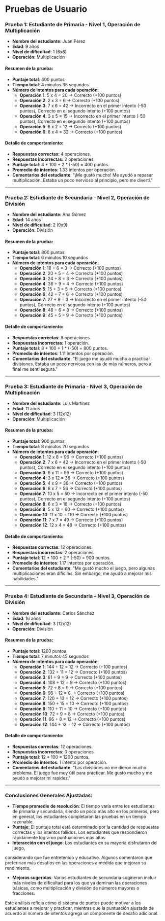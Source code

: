 # Pruebas de Usuario

### **Prueba 1: Estudiante de Primaria - Nivel 1, Operación de Multiplicación**

- **Nombre del estudiante**: Juan Pérez
- **Edad**: 9 años
- **Nivel de dificultad**: 1 (6x6)
- **Operación**: Multiplicación

#### Resumen de la prueba:
- **Puntaje total**: 400 puntos
- **Tiempo total**: 4 minutos 35 segundos
- **Número de intentos para cada operación**:
  - **Operación 1**: 5 x 4 = 20 → Correcto (+100 puntos)
  - **Operación 2**: 2 x 3 = 6 → Correcto (+100 puntos)
  - **Operación 3**: 7 x 6 = 42 → Incorrecto en el primer intento (-50 puntos), Correcto en el segundo intento (+100 puntos)
  - **Operación 4**: 3 x 5 = 15 → Incorrecto en el primer intento (-50 puntos), Correcto en el segundo intento (+100 puntos)
  - **Operación 5**: 6 x 2 = 12 → Correcto (+100 puntos)
  - **Operación 6**: 8 x 4 = 32 → Correcto (+100 puntos)

#### Detalle de comportamiento:
- **Respuestas correctas**: 4 operaciones.
- **Respuestas incorrectas**: 2 operaciones.
- **Puntaje total**: 4 * 100 + 2 * (-50) = 400 puntos.
- **Promedio de intentos**: 1.33 intentos por operación.
- **Comentarios del estudiante**: "¡Me gustó mucho! Me ayudó a repasar multiplicación. Estaba un poco nervioso al principio, pero me divertí."

---

### **Prueba 2: Estudiante de Secundaria - Nivel 2, Operación de División**

- **Nombre del estudiante**: Ana Gómez
- **Edad**: 14 años
- **Nivel de dificultad**: 2 (9x9)
- **Operación**: División

#### Resumen de la prueba:
- **Puntaje total**: 800 puntos
- **Tiempo total**: 6 minutos 10 segundos
- **Número de intentos para cada operación**:
  - **Operación 1**: 18 ÷ 6 = 3 → Correcto (+100 puntos)
  - **Operación 2**: 20 ÷ 5 = 4 → Correcto (+100 puntos)
  - **Operación 3**: 24 ÷ 8 = 3 → Correcto (+100 puntos)
  - **Operación 4**: 36 ÷ 9 = 4 → Correcto (+100 puntos)
  - **Operación 5**: 15 ÷ 3 = 5 → Correcto (+100 puntos)
  - **Operación 6**: 42 ÷ 7 = 6 → Correcto (+100 puntos)
  - **Operación 7**: 27 ÷ 9 = 3 → Incorrecto en el primer intento (-50 puntos), Correcto en el segundo intento (+100 puntos)
  - **Operación 8**: 48 ÷ 6 = 8 → Correcto (+100 puntos)
  - **Operación 9**: 45 ÷ 5 = 9 → Correcto (+100 puntos)

#### Detalle de comportamiento:
- **Respuestas correctas**: 8 operaciones.
- **Respuestas incorrectas**: 1 operación.
- **Puntaje total**: 8 * 100 + 1 * (-50) = 800 puntos.
- **Promedio de intentos**: 1.11 intentos por operación.
- **Comentarios del estudiante**: "El juego me ayudó mucho a practicar divisiones. Estaba un poco nerviosa con las de más números, pero al final me sentí segura."

---

### **Prueba 3: Estudiante de Primaria - Nivel 3, Operación de Multiplicación**

- **Nombre del estudiante**: Luis Martínez
- **Edad**: 11 años
- **Nivel de dificultad**: 3 (12x12)
- **Operación**: Multiplicación

#### Resumen de la prueba:
- **Puntaje total**: 900 puntos
- **Tiempo total**: 8 minutos 20 segundos
- **Número de intentos para cada operación**:
  - **Operación 1**: 12 x 8 = 96 → Correcto (+100 puntos)
  - **Operación 2**: 7 x 6 = 42 → Incorrecto en el primer intento (-50 puntos), Correcto en el segundo intento (+100 puntos)
  - **Operación 3**: 9 x 11 = 99 → Correcto (+100 puntos)
  - **Operación 4**: 3 x 12 = 36 → Correcto (+100 puntos)
  - **Operación 5**: 4 x 9 = 36 → Correcto (+100 puntos)
  - **Operación 6**: 8 x 7 = 56 → Correcto (+100 puntos)
  - **Operación 7**: 10 x 5 = 50 → Incorrecto en el primer intento (-50 puntos), Correcto en el segundo intento (+100 puntos)
  - **Operación 8**: 6 x 3 = 18 → Correcto (+100 puntos)
  - **Operación 9**: 5 x 12 = 60 → Correcto (+100 puntos)
  - **Operación 10**: 11 x 10 = 110 → Correcto (+100 puntos)
  - **Operación 11**: 7 x 7 = 49 → Correcto (+100 puntos)
  - **Operación 12**: 12 x 4 = 48 → Correcto (+100 puntos)

#### Detalle de comportamiento:
- **Respuestas correctas**: 12 operaciones.
- **Respuestas incorrectas**: 2 operaciones.
- **Puntaje total**: 12 * 100 + 2 * (-50) = 900 puntos.
- **Promedio de intentos**: 1.17 intentos por operación.
- **Comentarios del estudiante**: "Me gustó mucho el juego, pero algunas multiplicaciones eran difíciles. Sin embargo, me ayudó a mejorar mis habilidades."

---

### **Prueba 4: Estudiante de Secundaria - Nivel 3, Operación de División**

- **Nombre del estudiante**: Carlos Sánchez
- **Edad**: 16 años
- **Nivel de dificultad**: 3 (12x12)
- **Operación**: División

#### Resumen de la prueba:
- **Puntaje total**: 1200 puntos
- **Tiempo total**: 7 minutos 45 segundos
- **Número de intentos para cada operación**:
  - **Operación 1**: 144 ÷ 12 = 12 → Correcto (+100 puntos)
  - **Operación 2**: 132 ÷ 11 = 12 → Correcto (+100 puntos)
  - **Operación 3**: 81 ÷ 9 = 9 → Correcto (+100 puntos)
  - **Operación 4**: 108 ÷ 12 = 9 → Correcto (+100 puntos)
  - **Operación 5**: 72 ÷ 8 = 9 → Correcto (+100 puntos)
  - **Operación 6**: 96 ÷ 12 = 8 → Correcto (+100 puntos)
  - **Operación 7**: 120 ÷ 10 = 12 → Correcto (+100 puntos)
  - **Operación 8**: 150 ÷ 15 = 10 → Correcto (+100 puntos)
  - **Operación 9**: 110 ÷ 11 = 10 → Correcto (+100 puntos)
  - **Operación 10**: 72 ÷ 9 = 8 → Correcto (+100 puntos)
  - **Operación 11**: 96 ÷ 8 = 12 → Correcto (+100 puntos)
  - **Operación 12**: 144 ÷ 12 = 12 → Correcto (+100 puntos)

#### Detalle de comportamiento:
- **Respuestas correctas**: 12 operaciones.
- **Respuestas incorrectas**: 0 operaciones.
- **Puntaje total**: 12 * 100 = 1200 puntos.
- **Promedio de intentos**: 1 intento por operación.
- **Comentarios del estudiante**: "Las divisiones no me dieron mucho problema. El juego fue muy útil para practicar. Me gustó mucho y me ayudó a mejorar mi rapidez."

---

### **Conclusiones Generales Ajustadas**:

- **Tiempo promedio de resolución**: El tiempo varía entre los estudiantes de primaria y secundaria, siendo un poco más alto en los primeros, pero en general, los estudiantes completaron las pruebas en un tiempo razonable.
- **Puntaje**: El puntaje total está determinado por la cantidad de respuestas correctas y los intentos fallidos. Los estudiantes que respondieron rápidamente lograron puntuaciones más altas.
- **Interacción con el juego**: Los estudiantes en su mayoría disfrutaron del juego,

 considerando que fue entretenido y educativo. Algunos comentaron que preferirían más desafíos en las operaciones a medida que mejoran su rendimiento.
- **Mejoras sugeridas**: Varios estudiantes de secundaria sugirieron incluir más niveles de dificultad para los que ya dominan las operaciones básicas, como multiplicación y división de números mayores o fracciones.

Este análisis refleja cómo el sistema de puntos puede motivar a los estudiantes a mejorar y practicar, mientras que la puntuación ajustada de acuerdo al número de intentos agrega un componente de desafío adicional.

